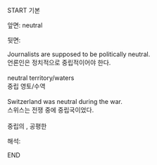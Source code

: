 START
기본

앞면:
neutral


뒷면:
<div>Journalists are supposed to be politically neutral. </div><div>언론인은 정치적으로 중립적이어야 한다.</div><div><br></div><div><div>neutral territory/waters </div><div>중립 영토/수역</div></div><div><br></div><div><div>Switzerland was neutral during the war. </div><div><div>스위스는 전쟁 중에 중립국이었다.</div></div></div><div><br></div><div>중립의 , 공평한</div>


해석:

END